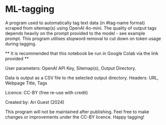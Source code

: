 # ML-tagging
A program used to automatically tag text data (in #tag-name format) scraped from sitemap(s) using OpenAI 4o-mini. The quality of output tags depends heavily on the prompt provided to the model - see example prompt.
This program utilises stopword removal to cut down on token usage during tagging. 

** It is recommended that this notebook be run in Google Colab via the link provided **

User parameters: OpenAI API Key, Sitemap(s), Output Directory.

Data is output as a CSV file to rhe selected output directory. Headers: URL, Webpage Title, Tags

Licence: CC-BY (free re-use with credit)

Created by: Ari Guest (2024)

This program will not be maintained after publishing. Feel free to make changes or improvements under the CC-BY licence. Happy tagging!
